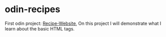 # odin-recipes
First odin project: <a href="https://antonmacariola.github.io/odin-recipes/index.html">Recipe-Website<a>,
On this project I will demonstrate what I learn about the basic HTML tags.